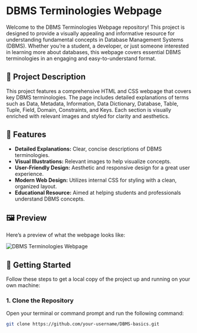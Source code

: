 # DBMS Terminologies Webpage

Welcome to the DBMS Terminologies Webpage repository! This project is designed to provide a visually appealing and informative resource for understanding fundamental concepts in Database Management Systems (DBMS). Whether you’re a student, a developer, or just someone interested in learning more about databases, this webpage covers essential DBMS terminologies in an engaging and easy-to-understand format.

## 📜 Project Description

This project features a comprehensive HTML and CSS webpage that covers key DBMS terminologies. The page includes detailed explanations of terms such as Data, Metadata, Information, Data Dictionary, Database, Table, Tuple, Field, Domain, Constraints, and Keys. Each section is visually enriched with relevant images and styled for clarity and aesthetics.

## 🌟 Features

- **Detailed Explanations:** Clear, concise descriptions of DBMS terminologies.
- **Visual Illustrations:** Relevant images to help visualize concepts.
- **User-Friendly Design:** Aesthetic and responsive design for a great user experience.
- **Modern Web Design:** Utilizes internal CSS for styling with a clean, organized layout.
- **Educational Resource:** Aimed at helping students and professionals understand DBMS concepts.

## 🖼️ Preview

Here’s a preview of what the webpage looks like:

![DBMS Terminologies Webpage](https://user-images.githubusercontent.com/yourusername/your-repo/preview.jpg)  <!-- Replace this with a screenshot of your webpage -->

## 🚀 Getting Started

Follow these steps to get a local copy of the project up and running on your own machine:

### 1. Clone the Repository

Open your terminal or command prompt and run the following command:

```bash
git clone https://github.com/your-username/DBMS-basics.git
